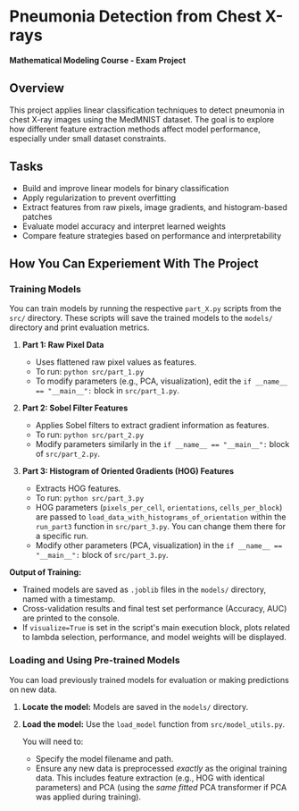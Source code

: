 # Pneumonia Detection from Chest X-rays  
**Mathematical Modeling Course - Exam Project**  

## Overview  
This project applies linear classification techniques to detect pneumonia in chest X-ray images using the MedMNIST dataset. The goal is to explore how different feature extraction methods affect model performance, especially under small dataset constraints.

## Tasks  
- Build and improve linear models for binary classification  
- Apply regularization to prevent overfitting  
- Extract features from raw pixels, image gradients, and histogram-based patches  
- Evaluate model accuracy and interpret learned weights  
- Compare feature strategies based on performance and interpretability

## How You Can Experiement With The Project
### Training Models

You can train models by running the respective `part_X.py` scripts from the `src/` directory. These scripts will save the trained models to the `models/` directory and print evaluation metrics.

1.  **Part 1: Raw Pixel Data**
    *   Uses flattened raw pixel values as features.
    *   To run: `python src/part_1.py`
    *   To modify parameters (e.g., PCA, visualization), edit the `if __name__ == "__main__":` block in `src/part_1.py`.

2.  **Part 2: Sobel Filter Features**
    *   Applies Sobel filters to extract gradient information as features.
    *   To run: `python src/part_2.py`
    *   Modify parameters similarly in the `if __name__ == "__main__":` block of `src/part_2.py`.

3.  **Part 3: Histogram of Oriented Gradients (HOG) Features**
    *   Extracts HOG features.
    *   To run: `python src/part_3.py`
    *   HOG parameters (`pixels_per_cell`, `orientations`, `cells_per_block`) are passed to `load_data_with_histograms_of_orientation` within the `run_part3` function in `src/part_3.py`. You can change them there for a specific run.
    *   Modify other parameters (PCA, visualization) in the `if __name__ == "__main__":` block of `src/part_3.py`.

**Output of Training:**
*   Trained models are saved as `.joblib` files in the `models/` directory, named with a timestamp.
*   Cross-validation results and final test set performance (Accuracy, AUC) are printed to the console.
*   If `visualize=True` is set in the script's main execution block, plots related to lambda selection, performance, and model weights will be displayed.

### Loading and Using Pre-trained Models

You can load previously trained models for evaluation or making predictions on new data.

1.  **Locate the model:** Models are saved in the `models/` directory.
2.  **Load the model:** Use the `load_model` function from `src/model_utils.py`.

    You will need to:
    *   Specify the model filename and path.
    *   Ensure any new data is preprocessed *exactly* as the original training data. This includes feature extraction (e.g., HOG with identical parameters) and PCA (using the *same fitted* PCA transformer if PCA was applied during training).
